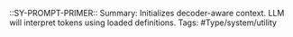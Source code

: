 ::SY-PROMPT-PRIMER::
Summary: Initializes decoder-aware context. LLM will interpret tokens using loaded definitions.
Tags: #Type/system/utility
